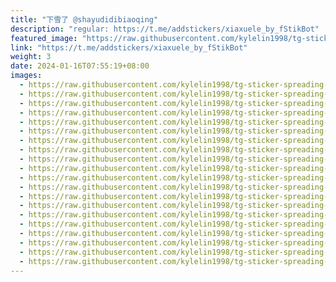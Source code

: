 ```yaml
---
title: "下雪了 @shayudidibiaoqing"
description: "regular: https://t.me/addstickers/xiaxuele_by_fStikBot"
featured_image: "https://raw.githubusercontent.com/kylelin1998/tg-sticker-spreading-worldwide-images/main/img/98a6fa96-096b-4bdb-8a28-02c35676ac31.jpg"
link: "https://t.me/addstickers/xiaxuele_by_fStikBot"
weight: 3
date: 2024-01-16T07:55:19+08:00
images:
  - https://raw.githubusercontent.com/kylelin1998/tg-sticker-spreading-worldwide-images/main/img/98a6fa96-096b-4bdb-8a28-02c35676ac31.jpg
  - https://raw.githubusercontent.com/kylelin1998/tg-sticker-spreading-worldwide-images/main/img/b041b60e-4fde-4925-88cb-44a0a930df31.jpg
  - https://raw.githubusercontent.com/kylelin1998/tg-sticker-spreading-worldwide-images/main/img/955ae205-e193-406e-a78a-0aa4a9b2fdeb.jpg
  - https://raw.githubusercontent.com/kylelin1998/tg-sticker-spreading-worldwide-images/main/img/81b14f95-63d9-4bd3-8a17-6e483aa3f59d.jpg
  - https://raw.githubusercontent.com/kylelin1998/tg-sticker-spreading-worldwide-images/main/img/dd6b4671-a8af-439f-8384-ec0e671c779b.jpg
  - https://raw.githubusercontent.com/kylelin1998/tg-sticker-spreading-worldwide-images/main/img/92def28b-42fc-450a-b013-d6d990b7f01d.jpg
  - https://raw.githubusercontent.com/kylelin1998/tg-sticker-spreading-worldwide-images/main/img/9d5b6400-64f5-4afb-a475-f6d1c0b8a3e6.jpg
  - https://raw.githubusercontent.com/kylelin1998/tg-sticker-spreading-worldwide-images/main/img/03a449c1-4b9c-48ec-aeb2-7eef3e47c7d2.jpg
  - https://raw.githubusercontent.com/kylelin1998/tg-sticker-spreading-worldwide-images/main/img/01482b29-27e4-462a-88f0-b17583d1e982.jpg
  - https://raw.githubusercontent.com/kylelin1998/tg-sticker-spreading-worldwide-images/main/img/f9b72d04-4a51-4c6d-8ccd-a03a1562a368.jpg
  - https://raw.githubusercontent.com/kylelin1998/tg-sticker-spreading-worldwide-images/main/img/aca80b22-9ec1-4cd9-9999-c08aa3c16420.jpg
  - https://raw.githubusercontent.com/kylelin1998/tg-sticker-spreading-worldwide-images/main/img/9830ed71-2c10-4174-9c02-60b967b0344b.jpg
  - https://raw.githubusercontent.com/kylelin1998/tg-sticker-spreading-worldwide-images/main/img/8c904ad5-4c53-4903-9248-7db708daeb69.jpg
  - https://raw.githubusercontent.com/kylelin1998/tg-sticker-spreading-worldwide-images/main/img/8a1627f9-6a00-47b4-9010-ee15a34b8f81.jpg
  - https://raw.githubusercontent.com/kylelin1998/tg-sticker-spreading-worldwide-images/main/img/867be782-17e2-4974-a596-a6713eac5681.jpg
  - https://raw.githubusercontent.com/kylelin1998/tg-sticker-spreading-worldwide-images/main/img/70c4614e-084e-4598-a77c-bdbea95b7749.jpg
  - https://raw.githubusercontent.com/kylelin1998/tg-sticker-spreading-worldwide-images/main/img/b0e2ba48-a101-496c-ab8d-5efc75bf8fad.jpg
  - https://raw.githubusercontent.com/kylelin1998/tg-sticker-spreading-worldwide-images/main/img/ca17b268-743f-4ba3-851e-00f9ac747100.jpg
  - https://raw.githubusercontent.com/kylelin1998/tg-sticker-spreading-worldwide-images/main/img/3107e112-5217-4a63-858e-47629b9735d9.jpg
  - https://raw.githubusercontent.com/kylelin1998/tg-sticker-spreading-worldwide-images/main/img/909abadd-0447-48bb-b1e5-93049237d5a8.jpg
---
```

